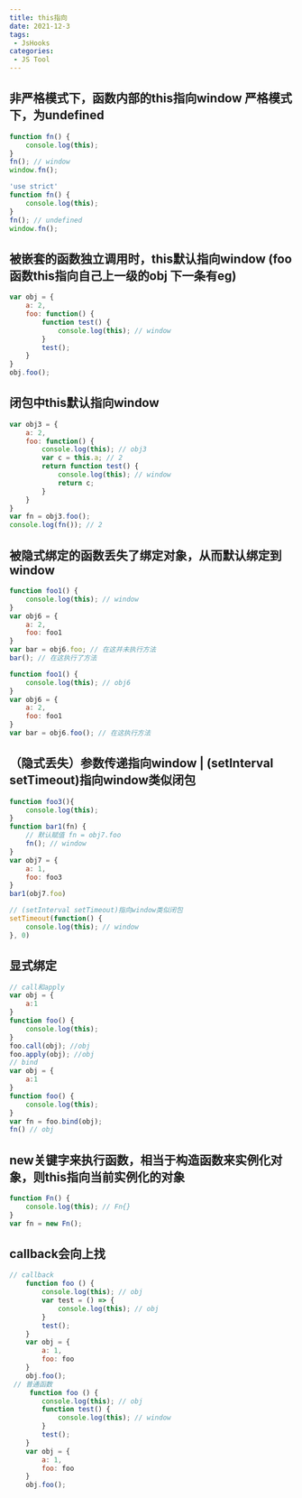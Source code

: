 ```yaml
---
title: this指向
date: 2021-12-3
tags:
 - JsHooks
categories:
 - JS Tool
---
```


## 非严格模式下，函数内部的this指向window 严格模式下，为undefined
```js
function fn() {
    console.log(this);
}
fn(); // window
window.fn();
```
```js
'use strict'
function fn() {
    console.log(this);
}
fn(); // undefined
window.fn();
```

## 被嵌套的函数独立调用时，this默认指向window (foo函数this指向自己上一级的obj 下一条有eg)
```js
var obj = {
    a: 2,
    foo: function() {
        function test() {
            console.log(this); // window
        }
        test();
    }
}
obj.foo();
```

## 闭包中this默认指向window
```js
var obj3 = {
    a: 2,
    foo: function() {
        console.log(this); // obj3
        var c = this.a; // 2
        return function test() {
            console.log(this); // window
            return c;
        }
    }
}
var fn = obj3.foo();
console.log(fn()); // 2
```

## 被隐式绑定的函数丢失了绑定对象，从而默认绑定到window
```js
function foo1() {
    console.log(this); // window
}
var obj6 = {
    a: 2,
    foo: foo1
}
var bar = obj6.foo; // 在这并未执行方法
bar(); // 在这执行了方法

function foo1() {
    console.log(this); // obj6
}
var obj6 = {
    a: 2,
    foo: foo1
}
var bar = obj6.foo(); // 在这执行方法
```

## （隐式丢失）参数传递指向window | (setInterval setTimeout)指向window类似闭包
```js
function foo3(){
    console.log(this);
}
function bar1(fn) {
    // 默认赋值 fn = obj7.foo
    fn(); // window
}
var obj7 = {
    a: 1,
    foo: foo3
}
bar1(obj7.foo)

// (setInterval setTimeout)指向window类似闭包
setTimeout(function() {
    console.log(this); // window 
}, 0)
```

## 显式绑定
```js
// call和apply
var obj = {
    a:1
}
function foo() {
    console.log(this);
}
foo.call(obj); //obj
foo.apply(obj); //obj
// bind
var obj = {
    a:1
}
function foo() {
    console.log(this);
}
var fn = foo.bind(obj); 
fn() // obj
```

## new关键字来执行函数，相当于构造函数来实例化对象，则this指向当前实例化的对象
```js
function Fn() {
    console.log(this); // Fn{}
}
var fn = new Fn();
```

## callback会向上找
```js
// callback
    function foo () {
        console.log(this); // obj
        var test = () => {
            console.log(this); // obj
        }
        test();
    }
    var obj = {
        a: 1,
        foo: foo
    }
    obj.foo();
 // 普通函数
     function foo () {
        console.log(this); // obj
        function test() {
            console.log(this); // window
        }
        test();
    }
    var obj = {
        a: 1,
        foo: foo
    }
    obj.foo();   

```